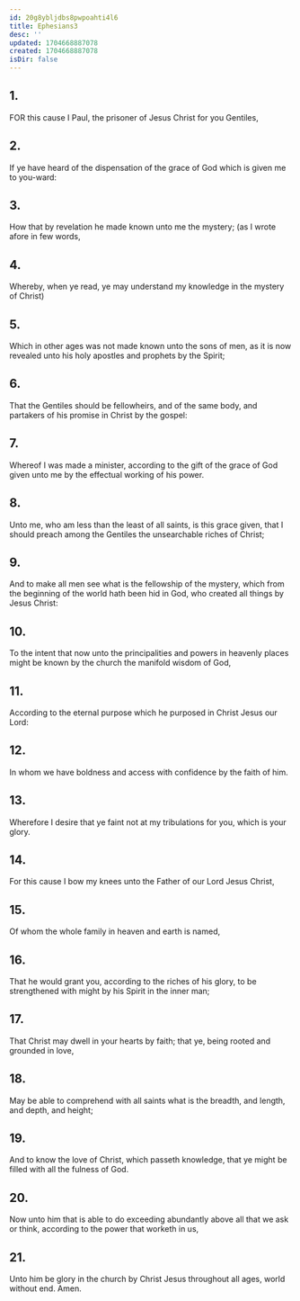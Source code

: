 ```yaml
---
id: 20g8ybljdbs8pwpoahti4l6
title: Ephesians3
desc: ''
updated: 1704668887078
created: 1704668887078
isDir: false
---
```

## 1.
FOR this cause I Paul, the prisoner of Jesus Christ for you Gentiles,
## 2.
If ye have heard of the dispensation of the grace of God which is given me to you-ward:
## 3.
How that by revelation he made known unto me the mystery; (as I wrote afore in few words,
## 4.
Whereby, when ye read, ye may understand my knowledge in the mystery of Christ)
## 5.
Which in other ages was not made known unto the sons of men, as it is now revealed unto his holy apostles and prophets by the Spirit;
## 6.
That the Gentiles should be fellowheirs, and of the same body, and partakers of his promise in Christ by the gospel:
## 7.
Whereof I was made a minister, according to the gift of the grace of God given unto me by the effectual working of his power.
## 8.
Unto me, who am less than the least of all saints, is this grace given, that I should preach among the Gentiles the unsearchable riches of Christ;
## 9.
And to make all men see what is the fellowship of the mystery, which from the beginning of the world hath been hid in God, who created all things by Jesus Christ:
## 10.
To the intent that now unto the principalities and powers in heavenly places might be known by the church the manifold wisdom of God,
## 11.
According to the eternal purpose which he purposed in Christ Jesus our Lord:
## 12.
In whom we have boldness and access with confidence by the faith of him.
## 13.
Wherefore I desire that ye faint not at my tribulations for you, which is your glory.
## 14.
For this cause I bow my knees unto the Father of our Lord Jesus Christ,
## 15.
Of whom the whole family in heaven and earth is named,
## 16.
That he would grant you, according to the riches of his glory, to be strengthened with might by his Spirit in the inner man;
## 17.
That Christ may dwell in your hearts by faith; that ye, being rooted and grounded in love,
## 18.
May be able to comprehend with all saints what is the breadth, and length, and depth, and height;
## 19.
And to know the love of Christ, which passeth knowledge, that ye might be filled with all the fulness of God.
## 20.
Now unto him that is able to do exceeding abundantly above all that we ask or think, according to the power that worketh in us,
## 21.
Unto him be glory in the church by Christ Jesus throughout all ages, world without end. Amen.
